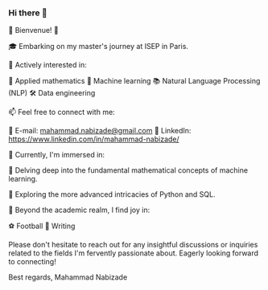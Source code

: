 ### Hi there 👋

🌟 Bienvenue! 🌟

🎓 Embarking on my master's journey at ISEP in Paris.

🌱 Actively interested in:

🧮 Applied mathematics
🤖 Machine learning
📚 Natural Language Processing (NLP)
🛠️ Data engineering

📫 Feel free to connect with me:

📧 E-mail: mahammad.nabizade@gmail.com
💼 LinkedIn: https://www.linkedin.com/in/mahammad-nabizade/

🌱 Currently, I'm immersed in:

🧮 Delving deep into the fundamental mathematical concepts of machine learning.

🔧 Exploring the more advanced intricacies of Python and SQL.

👀 Beyond the academic realm, I find joy in:

⚽ Football
📝 Writing

Please don't hesitate to reach out for any insightful discussions or inquiries related to the fields I'm fervently passionate about. Eagerly looking forward to connecting!

Best regards,
Mahammad Nabizade
